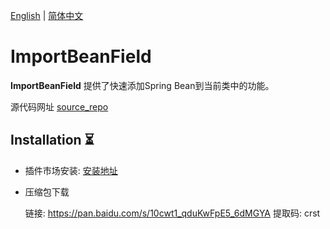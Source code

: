 [English](README.md) | [简体中文](README_zh.md)

# ImportBeanField

<!-- Plugin description -->
**ImportBeanField** 提供了快速添加Spring Bean到当前类中的功能。

源代码网址 [source_repo]

[source_repo]: https://github.com/2720851545/ImportBeanField
<!-- Plugin description end -->

## Installation ⏳

- 插件市场安装: [安装地址]

- 压缩包下载 

  链接: https://pan.baidu.com/s/10cwt1_qduKwFpE5_6dMGYA 提取码: crst

[安装地址]: https://plugins.jetbrains.com/plugin/20563-importbeanfield